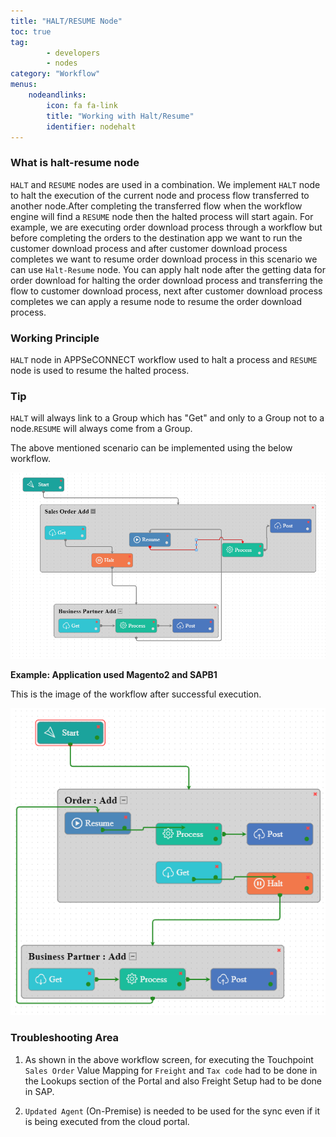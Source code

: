 ```yaml
---
title: "HALT/RESUME Node"
toc: true
tag: 
        - developers
        - nodes
category: "Workflow"
menus: 
    nodeandlinks:
        icon: fa fa-link
        title: "Working with Halt/Resume" 
        identifier: nodehalt
---
```

### What is halt-resume node

`HALT` and `RESUME` nodes are used in a combination. We implement `HALT` node to halt the execution 
of the current node and process flow transferred to another node.After completing the transferred flow 
when the workflow engine will find a `RESUME` node then the halted process will start again. For example,
 we are executing order download process through a workflow but before completing the orders to the destination
 app we want to run the customer download process and after customer download process completes we want to resume order
 download process in this scenario we can use `Halt-Resume` node. You can apply halt node after the getting data
 for order download for halting the order download process and transferring the flow to customer download process, 
next after customer download process completes we can apply a resume node to resume the order download process.

### Working Principle

`HALT` node in APPSeCONNECT workflow used to halt a process and `RESUME` node is used to resume the halted process.

### Tip

`HALT` will always link to a Group which has "Get" and only to a Group not to a node.`RESUME`  will always come from a Group.

The above mentioned scenario can be implemented using the below workflow.

![Halt](/staticfiles/workflow-management/media/HaltResume/Halt.png)

**Example: Application used Magento2 and SAPB1**

This is the image of the workflow after successful execution.

![Halt-Run](/staticfiles/workflow-management/media/HaltResume/Halt-Run.png)

### Troubleshooting Area 

1. As shown in the above workflow screen, for executing the Touchpoint `Sales Order` Value Mapping for `Freight` and `Tax code` had to be done in the Lookups section 
of the Portal and also Freight Setup had to be done in SAP.

2. `Updated Agent` (On-Premise) is needed to be used for the sync even if it is being executed from the cloud portal. 



